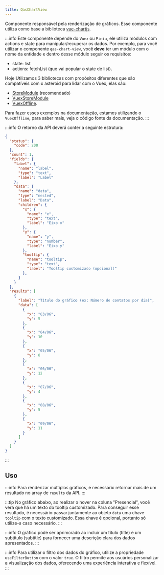 ```yaml
---
title: QasChartView
---
```


Componente responsável pela renderização de gráficos. Esse componente utiliza como base a biblioteca [vue-chartjs](https://vue-chartjs.org/).

<doc-api file="chart-view/QasChartView" name="QasChartView" />

:::info
Este componente depende do `Vuex` ou `Pinia`, ele utiliza módulos com actions e state para manipular/recuperar os dados. Por exemplo, para você utilizar o componente `qas-chart-view`, você **deve** ter um módulo com o nome da entidade e dentro desse módulo seguir os requisitos:
- state: list
- actions: fetchList (que vai popular o state de list).

Hoje Utilizamos 3 bibliotecas com propósitos diferentes que são compatíveis com o asteroid para lidar com o Vuex, elas são:
- [StoreModule](https://github.com/bildvitta/store-module) (recomendado)
- [VuexStoreModule](https://github.com/bildvitta/vuex-store-module)
- [VuexOffline](https://github.com/bildvitta/vuex-offline).

Para fazer esses exemplos na documentação, estamos utilizando o `VuexOffline`, para saber mais, veja o código fonte da documentação.
:::

:::info
O retorno da API deverá conter a seguinte estrutura:

```json
{
  "status": {
    "code": 200
  },
  "count": 1,
  "fields": {
    "label": {
      "name": "label",
      "type": "text",
      "label": "Label"
    },
    "data": {
      "name": "data",
      "type": "nested",
      "label": "Data",
      "children": {
        "x": {
          "name": "x",
          "type": "text",
          "label": "Eixo x"
        },
        "y": {
          "name": "y",
          "type": "number",
          "label": "Eixo y"
        },
        "tooltip": {
          "name": "tooltip",
          "type": "text",
          "label": "Tooltip customizado (opcional)"
        },
      }
    }
  },
  "results": [
    {
      "label": "Título do gráfico (ex: Número de contatos por dia)",
      "data": [
        {
          "x": "03/06",
          "y": 5
        },
        {
          "x": "04/06",
          "y": 10
        },
        {
          "x": "05/06",
          "y": 8
        },
        {
          "x": "06/06",
          "y": 12
        },
        {
          "x": "07/06",
          "y": 4
        },
        {
          "x": "08/06",
          "y": 5
        },
        {
          "x": "09/06",
          "y": 11
        }
      ]
    }
  ]
}
```
:::

## Uso
<doc-example file="QasChartView/Bar" title="Gráfico de barra" />
<doc-example file="QasChartView/Doughnut" title="Gráfico de rosquinha" />
<doc-example file="QasChartView/Line" title="Gráfico de linha" />

:::info
Para renderizar múltiplos gráficos, é necessário retornar mais de um resultado no array de `results` da API.
:::

:::tip
No gráfico abaixo, ao realizar o hover na coluna "Presencial", você verá que há um texto do tooltip customizado. Para conseguir esse resultado, é necessário passar juntamente ao objeto `data` uma chave `tooltip` com o texto customizado. Essa chave é opcional, portanto só utilize-a caso necessário.
:::
<doc-example file="QasChartView/MultipleResults" title="Múltiplos gráficos" />

:::info
O gráfico pode ser aprimorado ao incluir um título (title) e um subtítulo (subtitle) para fornecer uma descrição clara dos dados apresentados.
:::
<doc-example file="QasChartView/WithHeader" title="Com título e subtítulo" />

:::info
Para utilizar o filtro dos dados do gráfico, utilize a propriedade `useFilterButton` com o valor `true`. O filtro permite aos usuários personalizar a visualização dos dados, oferecendo uma experiência interativa e flexível.
:::
<doc-example file="QasChartView/WithFilter" title="Com filtro" />
